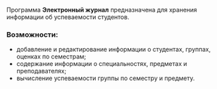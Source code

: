 Программа **Электронный журнал** предназначена для хранения информации об успеваемости студентов.
### Возможности:
- добавление и редактирование информации о студентах, группах, оценках по семестрам;
- содержание информации о специальностях, предметах и преподавателях;
- вычисление успеваемости группы по семестру и предмету.
